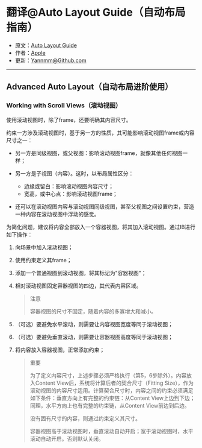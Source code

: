 # 翻译@Auto Layout Guide（自动布局指南）

- 原文：[Auto Layout Guide](https://developer.apple.com/library/content/documentation/UserExperience/Conceptual/AutolayoutPG/index.html#//apple_ref/doc/uid/TP40010853)
- 作者：[Apple](https://developer.apple.com/library/content/navigation/)
- 更新：[Yannmm@Github.com](https://github.com/Yannmm/Auto-Layout-Guide-Chinese-Translation)

---

## Advanced Auto Layout（自动布局进阶使用）

### Working with Scroll Views（滚动视图）

使用滚动视图时，除了frame，还要明确其内容尺寸。

约束一方涉及滚动视图时，基于另一方的性质，其可能影响滚动视图frame或内容尺寸之一：

- 另一方是同级视图，或父视图：影响滚动视图frame，就像其他任何视图一样；
- 另一方是子视图（内容）。这时，以布局属性区分：

	- 边缘或留白：影响滚动视图内容尺寸；
	- 宽高，或中心点：影响滚动视图frame；

- 还可以在滚动视图内容与滚动视图同级视图，甚至父视图之间设置约束，营造一种内容在滚动视图中浮动的感觉。

为简化问题，建议将内容全部放入一个容器视图，将其加入滚动视图。通过IB进行如下操作：

1. 向场景中加入滚动视图；
2. 使用约束定义其frame；
3. 添加一个普通视图到滚动视图，将其标记为"容器视图"；
4. 相对滚动视图固定容器视图的四边，其代表内容区域。

	>注意
	>
	>容器视图的尺寸不固定，随着内容的多寡增大和减小。
	
5. （可选）要避免水平滚动，则需要让内容视图宽度等同于滚动视图；
6. （可选）要避免垂直滚动，则需要让容器视图高度等同于滚动视图；
7. 将内容放入容器视图，正常添加约束；

	>重要
	>
	>为了定义内容尺寸，上述步骤必须严格执行（第5，6步除外）。内容放入Content View后，系统将计算后者的契合尺寸（Fitting Size），作为滚动视图的内容尺寸适用。计算契合尺寸时，内容之间的约束必须满足如下条件：垂直方向上有完整的约束链：从Content View上边到下边；同理，水平方向上也有完整的约束链，从Content View前边到后边。
	>
	>没有固有尺寸的内容，则通过约束定义其尺寸。
	>
	>容器视图高于滚动视图时，垂直滚动自动开启；宽于滚动视图时，水平滚动自动开启。否则默认关闭。
